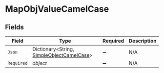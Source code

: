 # MapObjValueCamelCase


## Fields

| Field                                                                                     | Type                                                                                      | Required                                                                                  | Description                                                                               |
| ----------------------------------------------------------------------------------------- | ----------------------------------------------------------------------------------------- | ----------------------------------------------------------------------------------------- | ----------------------------------------------------------------------------------------- |
| `Json`                                                                                    | Dictionary<String, [SimpleObjectCamelCase](../../models/shared/SimpleObjectCamelCase.md)> | :heavy_minus_sign:                                                                        | N/A                                                                                       |
| `Required`                                                                                | *object*                                                                                  | :heavy_minus_sign:                                                                        | N/A                                                                                       |